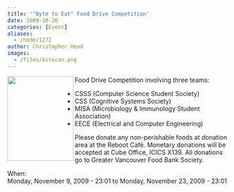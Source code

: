 ```yaml
---
title: '"Byte to Eat" Food Drive Competition'
date: 2009-10-26
categories: [Event]
aliases:
  - /node/1272
author: Christopher Head
images:
  - /files/bitecan.png
---
```


<div class="field field-name-body field-type-text-with-summary field-label-hidden"><div class="field-items"><div class="field-item even"><p><img src="/files/bitecan.png" width="150" height="192" align="left" alt=""></p>
<p>Food Drive Competition involving three teams:</p>
<ul>
<li>CSSS (Computer Science Student Society)</li>
<li>CSS (Cognitive Systems Society)</li>
<li>MISA (Microbiology &amp; Immunology Student Association)</li>
<li>EECE (Electrical and Computer Engineering)</li>
</ul>
<p>Please donate any non-perishable foods at donation area at the Reboot Caf&#xE9;. Monetary donations will be accepted at Cube Office, ICICS X139. All donations go to Greater Vancouver Food Bank Society.</p>
</div></div></div><div class="field field-name-field-dates field-type-datetime field-label-above"><div class="field-label">When:&#xA0;</div><div class="field-items"><div class="field-item even"><span class="date-display-range"><span class="date-display-start">Monday, November 9, 2009 - 23:01</span> to <span class="date-display-end">Monday, November 23, 2009 - 23:01</span></span></div></div></div>    <footer>
          </footer>
